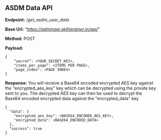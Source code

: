 ## ASDM Data API

**Endpoint:** _/get_asdm_user_data_

**Base Url:** “*https://adminapi.skillstrainer.in/api/<endpoint>*”

**Method:** POST

**Payload:**

```
{
    “secret”: <YOUR_SECRET_KEY>,
    "items_per_page": <ITEMS PER PAGE>,
    "page_index": <PAGE INDEX>
}
```

**Response:**
You will receive a Base64 encoded encrypted AES key against the "encrypted_aes_key" key which can be decrypted using the private key sent to you. The decrypted AES key can then be used to decrypt the Base64 encoded encrypted data against the "encrypted_data" key

```
{
  "data": {
    "encrypted_aes_key": <BASE64_ENCODED_AES_KEY>,
    "encrypted_data": <BASE64_ENCODED_DATA>
  },
  "success": true
}
```

